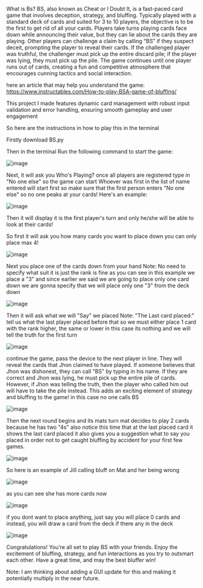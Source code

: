 What is Bs?
BS, also known as Cheat or I Doubt It, is a fast-paced card game that involves deception, strategy, and bluffing. Typically played with a standard deck of cards and suited for 3 to 10 players, the objective is to be the first to get rid of all your cards. Players take turns playing cards face down while announcing their value, but they can lie about the cards they are playing. Other players can challenge a claim by calling “BS” if they suspect deceit, prompting the player to reveal their cards. If the challenged player was truthful, the challenger must pick up the entire discard pile; if the player was lying, they must pick up the pile. The game continues until one player runs out of cards, creating a fun and competitive atmosphere that encourages cunning tactics and social interaction.

here an article that may help you understand the game: https://www.instructables.com/How-to-play-BSA-game-of-bluffing/

This project I made features dynamic card management with robust input validation and error handling, ensuring smooth gameplay and user engagement

So here are the instructions in how to play this in the terminal

Firstly download BS.py

Then in the terminal Run the following command to start the game:

![image](https://github.com/user-attachments/assets/1d563926-7fe7-4ebc-be32-770defa516d2)


Next, it will ask you Who's Playing? once all players are registered type in "No one else" so the game can start
Whoever was first in the list of name entered will start first so make sure that the first person enters "No one else" so no one peaks at your cards!
Here's an example:

![image](https://github.com/user-attachments/assets/2767bee0-b9e4-4fa8-ae2f-8d49c032295d)





Then it will display it is the first player's turn and only he/she will be able to look at their cards!



So first it will ask you how many cards you want to place down you can only place max 4!

![image](https://github.com/user-attachments/assets/45403281-794b-4790-829f-1ae4b22c8c82)

Next you place one of the cards down from your hand
Note: No need to specify what suit it is just the rank is fine
as you can see in this example we place a "3"
and since earlier we said we are going to place only one card down
we are gonna specify that we will place only one "3" from the deck down

![image](https://github.com/user-attachments/assets/8fffcd80-baf1-4b72-aeed-172606b7eed1)


Then it will ask what we will "Say" we placed
Note: "The Last card placed:" tell us what the last player placed before that so we must either place 1 card with the rank higher, the same or lower 
in this case its nothing
and we will tell the truth for the first turn 

![image](https://github.com/user-attachments/assets/751f79a4-1292-4a66-8dba-d88f48193357)

continue the game, pass the device to the next player in line. They will reveal the cards that Jhon claimed to have played. If someone believes that Jhon was dishonest, they can call "BS" by typing in his name. If they are correct and Jhon was lying, he must pick up the entire pile of cards. However, if Jhon was telling the truth, then the player who called him out will have to take the pile instead. This adds an exciting element of strategy and bluffing to the game!
in this case no one calls BS

![image](https://github.com/user-attachments/assets/d54258d0-8e8a-4827-ad34-c4c57e72b1a1)


Then the next round begins and its mats turn
mat decides to play 2 cards because he has two "4s"
also notice this time that at the last placed card it shows the last card placed
it also gives you a suggestion what to say you placed in order not to get caught bluffing by accident for your first few games.

![image](https://github.com/user-attachments/assets/bba50ebf-0b19-4c54-9099-32b94e83a170)


So here is an example of Jill calling bluff on Mat and her being wrong

![image](https://github.com/user-attachments/assets/080133df-7268-491d-841e-eb7b564488b0)


as you can see she has more cards now

![image](https://github.com/user-attachments/assets/98f305a7-7b87-4d78-a8e7-4552197324a6)

if you dont want to place anything, just say you will place 0 cards and instead, you will draw a card from the deck if there any in the deck

![image](https://github.com/user-attachments/assets/93e70fb3-5eab-4940-9852-990535dcbcba)



Congratulations! You’re all set to play BS with your friends. Enjoy the excitement of bluffing, strategy, and fun interactions as you try to outsmart each other. Have a great time, and may the best bluffer win!

Note: I am thinking about adding a GUI update for this and making it potentially multiply in the near future.











